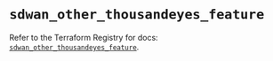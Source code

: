 # `sdwan_other_thousandeyes_feature`

Refer to the Terraform Registry for docs: [`sdwan_other_thousandeyes_feature`](https://registry.terraform.io/providers/ciscodevnet/sdwan/0.8.0/docs/resources/other_thousandeyes_feature).
